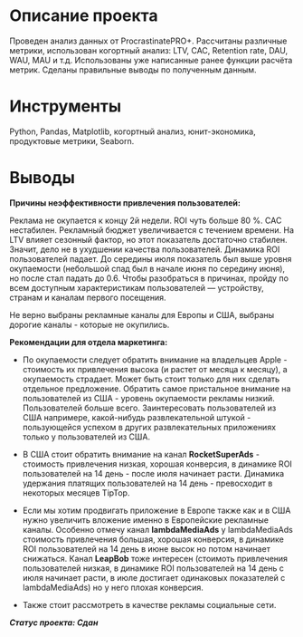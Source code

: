 # Описание проекта
Проведен анализ данных от ProcrastinatePRO+.
Рассчитаны различные метрики, использован когортный анализ: LTV, CAC, Retention rate, DAU, WAU, MAU и т.д. Использованы уже написанные ранее функции расчёта метрик. Сделаны правильные выводы по полученным данным.

# Инструменты
Python, Pandas, Matplotlib, когортный анализ, юнит-экономика, продуктовые метрики, Seaborn.

# Выводы
<b>Причины неэффективности привлечения пользователей: </b>

Реклама не окупается к концу 2й недели. ROI чуть больше 80 %.
CAC нестабилен. Рекламный бюджет увеличивается с течением времени.
На LTV влияет сезонный фактор, но этот показатель достаточно стабилен. Значит, дело не в ухудшении качества пользователей.
Динамика ROI пользователей падает. До середины июля показатель был выше уровня окупаемости (небольшой спад был в начале июня по середину июня), но после стал падать до 0.6.
Чтобы разобраться в причинах, пройду по всем доступным характеристикам пользователей — устройству, странам и каналам первого посещения.

Не верно выбраны рекламные каналы для Европы и США, выбраны дорогие каналы - которые не окупились.

<b>Рекомендации для отдела маркетинга:</b>

- По окупаемости следует обратить внимание на владельцев Apple - стоимость их привлечения высока (и растет от месяца к месяцу), а окупаемоcть страдает. Может быть стоит только для них сделать отдельное предложение. Обратить самое пристальное внимание  на пользователей из США - уровень окупаемости рекламы низкий. Пользователей больше всего. Заинтересовать пользователей из США напримере, какой-нибудь развлекательной штукой - пользующейся успехом в других развлекательных приложениях только у пользователей из США.

- В США стоит обратить внимание на канал <b>RocketSuperAds</b> - стоимость привлечения низкая, хорошая конверсия, в динамике ROI пользователей на 14 день - после июля начинает расти. Динамика удержания платящих пользователей на 14 день - превосходит в некоторых месяцев TipTop.

- Если мы хотим продвигать приложение в Европе также как и в США нужно увеличить вложение именно в Европейские рекламные каналы. Особенно отмечу канал <b>lambdaMediaAds</b> у  lambdaMediaAds стоимость привлечения большая, хорошая конверсия, в динамике ROI пользователей на 14 день в июне высок но потом начинает снижаться. Канал <b>LeapBob</b> тоже интересен (стоимоть привлечения пользователей низкая, в динамике ROI пользователей на 14 день c июля начинает расти, в июле достигает одинаковых показателей с lambdaMediaAds) но у него плохая конверсия. 

- Также стоит рассмотреть в качестве рекламы социальные сети.


***Статус проекта: Сдан***


